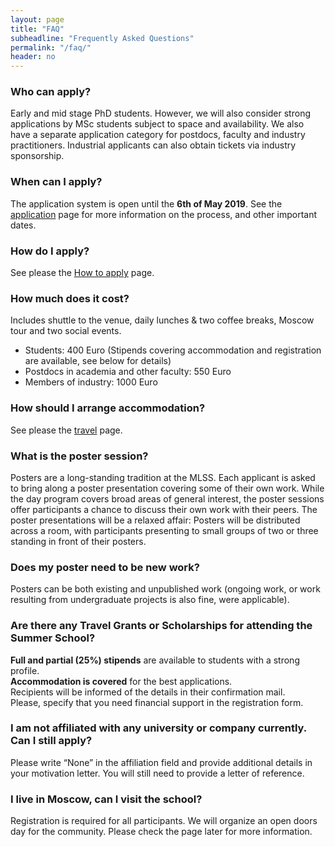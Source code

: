 ```yaml
---
layout: page
title: "FAQ"
subheadline: "Frequently Asked Questions"
permalink: "/faq/"
header: no
---
```


### Who can apply?
Early and mid stage PhD students. However, we will also consider strong applications by MSc students subject to space and availability. We also have a separate application category for postdocs, faculty and industry practitioners. Industrial applicants can also obtain tickets via industry sponsorship.
### When can I apply?	
The application system is open until the **6th of May 2019**. See the [application](/application/) page for more information on the process, and other important dates.
### How do I apply?
See please the [How to apply](/how-to-apply/) page.
### How much does it cost?
Includes shuttle to the venue, daily lunches & two coffee breaks, Moscow tour and two social events.
* Students: 400 Euro (Stipends covering accommodation and registration are available, see below for details)
* Postdocs in academia and other faculty: 550 Euro
* Members of industry: 1000 Euro
### How should I arrange accommodation?	
See please the [travel](/travel/) page.
### What is the poster session?	
Posters are a long-standing tradition at the MLSS. Each applicant is asked to bring along a poster presentation covering some of their own work. 
While the day program covers broad areas of general interest, the poster sessions offer participants a chance to discuss their own work with their peers. 
The poster presentations will be a relaxed affair: Posters will be distributed across a room, with participants presenting to small groups of two or three standing in front of their posters.
### Does my poster need to be new work?
Posters can be both existing and unpublished work (ongoing work, or work resulting from undergraduate projects is also fine, were applicable). 
### Are there any Travel Grants or Scholarships for attending the Summer School?	
**Full and partial (25%) stipends** are available to students with a strong profile. <br/>
**Accommodation is covered** for the best applications. <br/>
Recipients will be informed of the details in their confirmation mail. <br/>
Please, specify that you need financial support in the registration form. <br/>
### I am not affiliated with any university or company currently. Can I still apply?	
Please write “None” in the affiliation field and provide additional details in your motivation letter. You will still need to provide a letter of reference.
### I live in Moscow, can I visit the school?
Registration is required for all participants. We will organize an open doors day for the community. Please check the page later for more information.